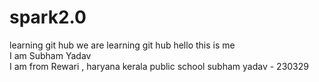 # spark2.0
learning git hub
 we are learning git hub 
 hello this is me
 <br>
 I am Subham Yadav
 <br>
 I am from Rewari , haryana 
 kerala public school
 subham yadav  - 230329
